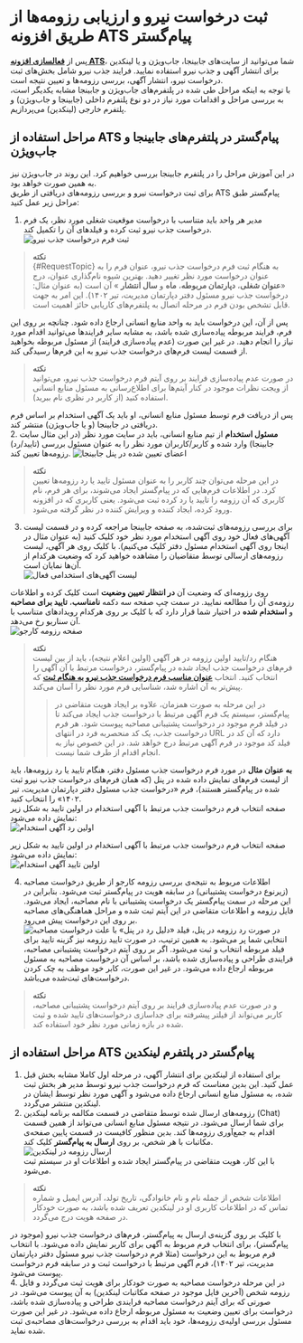 # ثبت درخواست نیرو و ارزیابی رزومه‌ها از طریق افزونه ATS  پیام‌گستر
پس از [**فعالسازی افزونه ATS**](https://help.payamgostar.com/docs/PayamgostarATS/%D9%86%D8%B5%D8%A8-%D9%88-%D9%81%D8%B9%D8%A7%D9%84-%D8%B3%D8%A7%D8%B2%DB%8C-%D9%85%D8%A7%DA%98%D9%88%D9%84-ATS-%D9%BE%DB%8C%D8%A7%D9%85%E2%80%8C%DA%AF%D8%B3%D8%AA%D8%B1_dia0350a5b-7a8e-4dd9-b052-08db74fa6f4a)، شما می‌توانید از سایت‌های جابینجا، جاب‌ویژن و یا لینکدین برای انتشار آگهی و جذب نیرو استفاده نمایید. فرایند جذب نیرو شامل بخش‌های ثبت درخواست نیرو، انتشار آگهی، بررسی رزومه‌ها و تعیین نتیجه است.<br>
با توجه به اینکه مراحل طی شده در پلتفرم‌های جاب‌ویژن و جابینجا مشابه یکدیگر است، به بررسی مراحل و اقدامات مورد نیاز در دو نوع پلتفرم داخلی (جابینجا و جاب‌ویژن) و پلتفرم خارجی (لینکدین) می‌پردازیم.<br>

## مراحل استفاده از ATS پیام‌گستر در پلتفرم‌های جابینجا و جاب‌ویژن
در این آموزش مراحل را در پلتفرم جابینجا بررسی خواهیم کرد. این روند در جاب‌ویژن نیز به همین صورت خواهد بود.<br>
برای ثبت درخواست نیرو و بررسی رزومه‌های دریافتی از طریق ATS پیام‌گستر طبق مراحل زیر عمل کنید:<br>
1. مدیر هر واحد باید متناسب با درخواست موقعیت شغلی مورد نظر، یک فرم درخواست جذب نیرو ثبت کرده و فیلدهای آن را تکمیل کند.
![ثبت فرم درخواست جذب نیرو](./Images/Employment-form-2.7.5.png)
>**نکته**<br> {#RequestTopic}
> به هنگام ثبت فرم درخواست جذب نیرو، عنوان فرم را به عنوان درخواست مورد نظر تغییر دهید. بهترین شیوه نام‌گذاری عنوان، درج «**عنوان شغلی**، **دپارتمان مربوطه**، **ماه** و **سال انتشار** » آن است (به عنوان مثال: درخواست جذب نیرو مسئول دفتر دپارتمان مدیریت، تیر ۱۴۰۲). این امر به جهت قابل تشخص بودن فرم در مرحله اتصال به پلتفرم‌های کاریابی حائز اهمیت است.<br>

 پس از آن، این درخواست باید به واحد منابع انسانی ارجاع داده شود. چنانچه بر روی این فرم، فرایند مربوطه پیاده‌سازی شده باشد، به مشابه سایر فرایندها می‌توانید اقدام مورد نیاز را انجام دهید. در غیر این صورت (عدم پیاده‌سازی فرایند) از مسئول مربوطه بخواهید از قسمت لیست فرم‌های درخواست جذب نیرو به این فرم‌ها رسیدگی کند.<br>
 > **نکته**<br>
 > در صورت عدم پیاده‌سازی فرایند بر روی آیتم فرم درخواست جذب نیرو، می‌توانید از ویجت نظرات موجود در کنار آیتم‌ها برای اطلاع‌رسانی به مسئول منابع انسانی استفاده کنید (از کاربر در نظری نام ببرید).<br>

  پس از دریافت فرم توسط مسئول منابع انسانی، او  باید یک آگهی استخدام بر اساس فرم دریافتی در جابینجا (و یا جاب‌ویژن) منتشر کند.<br>
2. **مسئول استخدام** از تیم منابع انسانی، باید در سایت مورد نظر (در این مثال سایت جابینجا) وارد شده و کاربر/کاربران مورد نظر را به عنوان مسئول بررسی (تایید/رد) رزومه‌ها تعیین کند.
![اعضای تعیین شده در پنل جابینجا](./Images/Hobinja-members.jpg)
>**نکته**<br>
> در این مرحله می‌توان چند کاربر را به عنوان مسئول تایید یا رد رزومه‌ها تعیین کرد. در اطلاعات فرم‌هایی که در پیام‌گستر ایجاد می‌شوند، برای هر فرم، نام کاربری که آن رزومه‌ را تایید یا رد کرده ثبت می‌شود. یعنی کاربری که در افزونه ورود کرده، ایجاد کننده و ویرایش کننده در نظر گرفته می‌شود.<br>
3. برای بررسی رزومه‌های ثبت‌شده، به صفحه جابینجا مراجعه کرده و در قسمت لیست آگهی‌های فعال خود روی آگهی استخدام مورد نظر خود کلیک کنید (به عنوان مثال در اینجا روی آگهی استخدام مسئول دفتر کلیک می‌کنیم). با کلیک روی هر آگهی، لیست رزومه‌های ارسالی توسط متقاضیان را مشاهده خواهید کرد که وضعیت هرکدام از آن‌ها نمایان است.<br>
![لیست آگهی‌های استخدامی فعال](./Images/List-of-Employment-advertisement.jpg)

روی رزومه‌ای که وضعیت آن **در انتظار تعیین وضعیت** است کلیک کرده و اطلاعات رزومه‌ی آن را مطالعه نمایید. در سمت چپ صفحه سه دکمه **نامناسب**، **تایید برای مصاحبه** و **استخدام شده** در اختیار شما قرار دارد که با کلیک بر روی هرکدام رویدادهای متناسب با آن سناریو رخ می‌دهد.<br>
![صفحه رزومه کارجو](./Images/Applicant-resum-view.jpg)

> **نکته**<br>
>  هنگام رد/تایید اولین رزومه در هر آگهی (اولین اعلام نتیجه)، باید از بین لیست فرم‌های درخواست‌ جذب ایجاد شده در پیام‌گستر، درخواست مرتبط با آن آگهی را انتخاب کنید. انتخاب [**عنوان مناسب فرم درخواست جذب نیرو به هنگام ثبت**](https://github.com/1stco/PayamGostarDocs/blob/master/Help/PayamgostarATS/EvaluationResumesByATS.md#RequestTopic) که پیش‌تر به آن اشاره شد، شناسایی فرم مورد نظر را آسان می‌کند.<br>
>> در این مرحله به صورت همزمان، علاوه بر ایجاد هویت متقاضی در پیام‌گستر، سیستم یک فرم آگهی مرتبط با درخواست جذب ایجاد می‌کند تا در فیلد فرم موجود در درخواست پشتیبانی مصاحبه پیوست شود. هر فرم درخواست جذب، یک کد منحصربه فرد در انتهای URL دارد که آن کد در فیلد کد موجود در فرم آگهی مرتبط  درج خواهد شد. در این خصوص نیاز به انجام اقدام از طرف شما نیست. <br>

**به عنوان مثال** در مورد فرم درخواست جذب مسئول دفتر، هنگام تایید یا رد رزومه‌ها، باید از لیست فرم‌های نمایش داده شده در پنل (که همان فرم‌های درخواست جذب نیرو ثبت شده در پیام‌گستر هستند)، فرم «درخواست جذب مسئول دفتر دپارتمان مدیریت، تیر ۱۴۰۲» را انتخاب کنید.<br>
صفحه انتخاب فرم درخواست جذب مرتبط با آگهی استخدام در اولین تایید به شکل زیر نمایش داده می‌شود:<br>
![اولین رد آگهی استخدام](./Images/1st-rejection.jpg)

صفحه انتخاب فرم درخواست جذب مرتبط با آگهی استخدام در اولین تایید به شکل زیر نمایش داده می‌شود:<br>
![اولین تایید آگهی استخدام](./Images/1st-Approvement.jpg)

4. اطلاعات مربوط به نتیجه‌ی بررسی رزومه کارجو از طریق درخواست مصاحبه (زیرنوع درخواست پشتیبانی) در سابقه هویت در پیام‌گستر ثبت می‌شود. بنابراین در این مرحله در سمت پیام‌گستر یک درخواست پشتیبانی با نام مصاحبه، ایجاد می‌شود. فایل رزومه و اطلاعات متقاضی در این آیتم ثبت شده و مراحل هماهنگی‌های مصاحبه بر روی این درخواست پیش می‌رود.<br>
![درخواست مصاحبه](./Images/Interview-ticket-2.7.5.png)
در صورت رد رزومه در پنل، فیلد «دلیل رد در پنل» با علت انتخابی شما پر می‌شود. به همین ترتیب، در صورت تایید رزومه نیز گزینه تایید برای فیلد مربوطه انتخاب و ثبت می‌شود. اگر بر روی آیتم درخواست پشتیبانی مصاحبه، فرایندی طراحی و پیاده‌سازی شده باشد، بر اساس آن درخواست مصاحبه به مسئول مربوطه ارجاع داده می‌شود. در غیر این صورت، کابر خود موظف به چک کردن درخواست‌های ثبت‌شده می‌باشد.<br>
> **نکته**<br>
و در صورت عدم پیاده‌سازی فرایند بر روی آیتم‌ درخواست پشتیبانی مصاحبه، کاربر می‌تواند از فیلتر پیشرفته برای جداسازی درخواست‌های تایید شده و ثبت شده در بازه زمانی مورد نظر خود استفاده کند.<br>

## مراحل استفاده از ATS پیام‌گستر در پلتفرم‌ لینکدین
1. برای استفاده از لینکدین برای انتشار آگهی، در مرحله اول کاملا مشابه بخش قبل عمل کنید. این بدین معناست که فرم درخواست جذب نیرو توسط مدیر هر بخش ثبت شده، به مسئول منابع انسانی ارجاع داده می‌شود و آگهی مورد نظر توسط ایشان در لینکدین منتشر می‌گردد.
2. رزومه‌های ارسال شده توسط متقاضی در قسمت مکالمه برنامه لینکدین (Chat) برای شما ارسال می‌شود. در نتیجه مسئول منابع انسانی می‌تواند از همین قسمت اقدام به جمع‌آوری رزومه‌ها کند. بدین منظور کافیست در قسمت پایین صفحه‌ی مکاتبات با هر شخص، بر روی **ارسال به پیام‌گستر** کلیک کند.<br>
![ارسال رزومه در لینکدین](./Images/linkedin-view-2.7.5.png)<br>
با این کار، هویت متقاضی در پیام‌گستر ایجاد شده و اطلاعات او در سیستم ثبت می‌شود.
> **نکته**<br>
> اطلاعات شخص از جمله نام و نام خانوادگی، تاریخ تولد، آدرس ایمیل و شماره تماس که در اطلاعات کاربری او در لینکدین تعریف شده باشد، به صورت خودکار در صفحه هویت درج می‌گردد.<br>

با کلیک بر روی گزینه‌ی ارسال به پیام‌گستر، فرم‌های درخواست جذب نیرو (موجود در پیام‌گستر)، برای انتخاب فرم مربوط به آگهی برای کاربر نمایش داده می‌شود. با انتخاب فرم مربوط به این درخواست (مثلا فرم درخواست جذب نیرو مسئول دفتر دپارتمان مدیریت، تیر ۱۴۰۲)، فرم آگهی مرتبط با درخواست ثبت و در سابقه فرم درخواست پیوست می‌شود.<br>
4. در این مرحله درخواست مصاحبه به صورت خودکار برای هویت ثبت می‌گردد و فایل رزومه شخص (آخرین فایل موجود در صفحه مکاتبات لینکدین) به آن پیوست می‌شود. در صورتی که برای آیتم درخواست مصاحبه فرایندی طراحی و پیاده‌سازی شده باشد، درخواست برای تعیین وضعیت به مسئول مربوطه ارجاع داده می‌شود. در غیر این صورت مسئول بررسی اولیه‌ی رزومه‌ها، خود باید اقدام به بررسی درخواست‌های مصاحبه‌ی ثبت شده نماید.<br>
